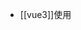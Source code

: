- [[vue3]]使用<script setup>语法糖默认是关闭 意思是它不会对外释出方法和数据 需要使用[definedExpose](https://cn.vuejs.org/api/sfc-script-setup.html#defineexpose)来指定要暴露出去的属性 #anwser
- NOW [[iast要完成的任务]]
  :LOGBOOK:
  CLOCK: [2022-09-19 Mon 09:19:34]
  CLOCK: [2022-09-19 Mon 09:19:40]
  CLOCK: [2022-09-19 Mon 09:19:45]
  CLOCK: [2022-09-19 Mon 09:19:50]
  CLOCK: [2022-09-19 Mon 09:19:50]
  :END:
	- 新建项目
	- 查看漏洞
	-